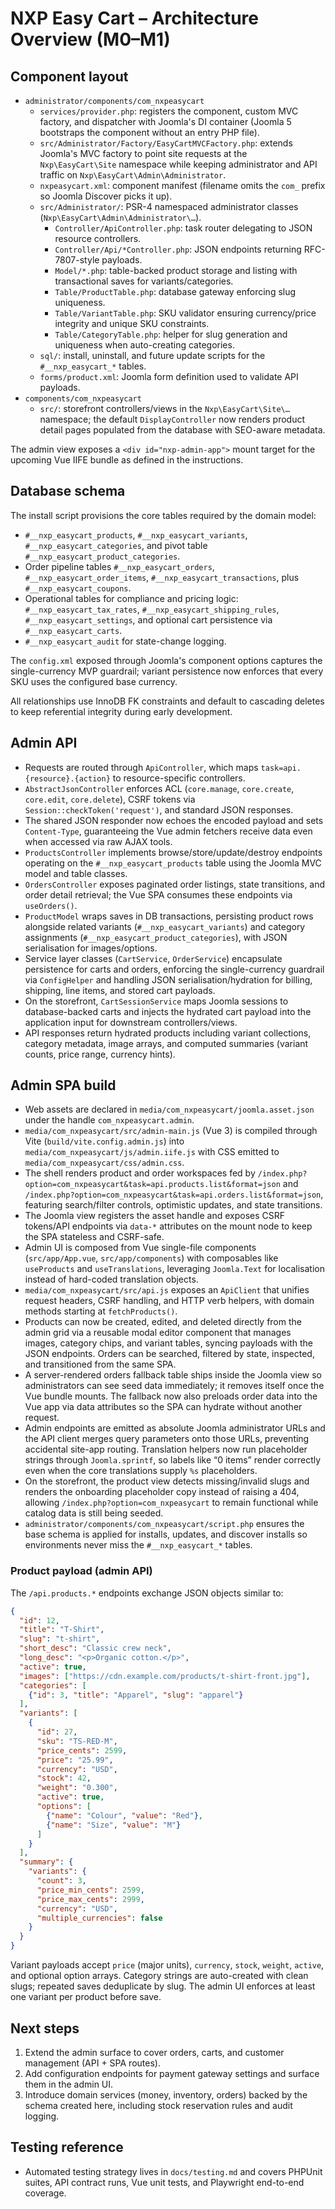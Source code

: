 # NXP Easy Cart – Architecture Overview (M0–M1)

## Component layout

-   `administrator/components/com_nxpeasycart`
    -   `services/provider.php`: registers the component, custom MVC factory, and dispatcher with Joomla's DI container (Joomla 5 bootstraps the component without an entry PHP file).
    -   `src/Administrator/Factory/EasyCartMVCFactory.php`: extends Joomla's MVC factory to point site requests at the `Nxp\EasyCart\Site` namespace while keeping administrator and API traffic on `Nxp\EasyCart\Admin\Administrator`.
    -   `nxpeasycart.xml`: component manifest (filename omits the `com_` prefix so Joomla Discover picks it up).
    -   `src/Administrator/`: PSR-4 namespaced administrator classes (`Nxp\EasyCart\Admin\Administrator\…`).
        -   `Controller/ApiController.php`: task router delegating to JSON resource controllers.
        -   `Controller/Api/*Controller.php`: JSON endpoints returning RFC-7807-style payloads.
        -   `Model/*.php`: table-backed product storage and listing with transactional saves for variants/categories.
        -   `Table/ProductTable.php`: database gateway enforcing slug uniqueness.
        -   `Table/VariantTable.php`: SKU validator ensuring currency/price integrity and unique SKU constraints.
        -   `Table/CategoryTable.php`: helper for slug generation and uniqueness when auto-creating categories.
    -   `sql/`: install, uninstall, and future update scripts for the `#__nxp_easycart_*` tables.
    -   `forms/product.xml`: Joomla form definition used to validate API payloads.
-   `components/com_nxpeasycart`
    -   `src/`: storefront controllers/views in the `Nxp\EasyCart\Site\…` namespace; the default `DisplayController` now renders product detail pages populated from the database with SEO-aware metadata.

The admin view exposes a `<div id="nxp-admin-app">` mount target for the upcoming Vue IIFE bundle as defined in the instructions.

## Database schema

The install script provisions the core tables required by the domain model:

-   `#__nxp_easycart_products`, `#__nxp_easycart_variants`, `#__nxp_easycart_categories`, and pivot table `#__nxp_easycart_product_categories`.
-   Order pipeline tables `#__nxp_easycart_orders`, `#__nxp_easycart_order_items`, `#__nxp_easycart_transactions`, plus `#__nxp_easycart_coupons`.
-   Operational tables for compliance and pricing logic: `#__nxp_easycart_tax_rates`, `#__nxp_easycart_shipping_rules`, `#__nxp_easycart_settings`, and optional cart persistence via `#__nxp_easycart_carts`.
-   `#__nxp_easycart_audit` for state-change logging.

The `config.xml` exposed through Joomla's component options captures the single-currency MVP guardrail; variant persistence now enforces that every SKU uses the configured base currency.

All relationships use InnoDB FK constraints and default to cascading deletes to keep referential integrity during early development.

## Admin API

-   Requests are routed through `ApiController`, which maps `task=api.{resource}.{action}` to resource-specific controllers.
-   `AbstractJsonController` enforces ACL (`core.manage`, `core.create`, `core.edit`, `core.delete`), CSRF tokens via `Session::checkToken('request')`, and standard JSON responses.
-   The shared JSON responder now echoes the encoded payload and sets `Content-Type`, guaranteeing the Vue admin fetchers receive data even when accessed via raw AJAX tools.
-   `ProductsController` implements browse/store/update/destroy endpoints operating on the `#__nxp_easycart_products` table using the Joomla MVC model and table classes.
-   `OrdersController` exposes paginated order listings, state transitions, and order detail retrieval; the Vue SPA consumes these endpoints via `useOrders()`.
-   `ProductModel` wraps saves in DB transactions, persisting product rows alongside related variants (`#__nxp_easycart_variants`) and category assignments (`#__nxp_easycart_product_categories`), with JSON serialisation for images/options.
-   Service layer classes (`CartService`, `OrderService`) encapsulate persistence for carts and orders, enforcing the single-currency guardrail via `ConfigHelper` and handling JSON serialisation/hydration for billing, shipping, line items, and stored cart payloads.
-   On the storefront, `CartSessionService` maps Joomla sessions to database-backed carts and injects the hydrated cart payload into the application input for downstream controllers/views.
-   API responses return hydrated products including variant collections, category metadata, image arrays, and computed summaries (variant counts, price range, currency hints).

## Admin SPA build

-   Web assets are declared in `media/com_nxpeasycart/joomla.asset.json` under the handle `com_nxpeasycart.admin`.
-   `media/com_nxpeasycart/src/admin-main.js` (Vue 3) is compiled through Vite (`build/vite.config.admin.js`) into `media/com_nxpeasycart/js/admin.iife.js` with CSS emitted to `media/com_nxpeasycart/css/admin.css`.
-   The shell renders product and order workspaces fed by `/index.php?option=com_nxpeasycart&task=api.products.list&format=json` and `/index.php?option=com_nxpeasycart&task=api.orders.list&format=json`, featuring search/filter controls, optimistic updates, and state transitions.
-   The Joomla view registers the asset handle and exposes CSRF tokens/API endpoints via `data-*` attributes on the mount node to keep the SPA stateless and CSRF-safe.
-   Admin UI is composed from Vue single-file components (`src/app/App.vue`, `src/app/components`) with composables like `useProducts` and `useTranslations`, leveraging `Joomla.Text` for localisation instead of hard-coded translation objects.
-   `media/com_nxpeasycart/src/api.js` exposes an `ApiClient` that unifies request headers, CSRF handling, and HTTP verb helpers, with domain methods starting at `fetchProducts()`.
-   Products can now be created, edited, and deleted directly from the admin grid via a reusable modal editor component that manages images, category chips, and variant tables, syncing payloads with the JSON endpoints. Orders can be searched, filtered by state, inspected, and transitioned from the same SPA.
-   A server-rendered orders fallback table ships inside the Joomla view so administrators can see seed data immediately; it removes itself once the Vue bundle mounts. The fallback now also preloads order data into the Vue app via data attributes so the SPA can hydrate without another request.
-   Admin endpoints are emitted as absolute Joomla administrator URLs and the API client merges query parameters onto those URLs, preventing accidental site-app routing. Translation helpers now run placeholder strings through `Joomla.sprintf`, so labels like “0 items” render correctly even when the core translations supply `%s` placeholders.
-   On the storefront, the product view detects missing/invalid slugs and renders the onboarding placeholder copy instead of raising a 404, allowing `/index.php?option=com_nxpeasycart` to remain functional while catalog data is still being seeded.
-   `administrator/components/com_nxpeasycart/script.php` ensures the base schema is applied for installs, updates, and discover installs so environments never miss the `#__nxp_easycart_*` tables.

### Product payload (admin API)

The `/api.products.*` endpoints exchange JSON objects similar to:

```json
{
  "id": 12,
  "title": "T-Shirt",
  "slug": "t-shirt",
  "short_desc": "Classic crew neck",
  "long_desc": "<p>Organic cotton.</p>",
  "active": true,
  "images": ["https://cdn.example.com/products/t-shirt-front.jpg"],
  "categories": [
    {"id": 3, "title": "Apparel", "slug": "apparel"}
  ],
  "variants": [
    {
      "id": 27,
      "sku": "TS-RED-M",
      "price_cents": 2599,
      "price": "25.99",
      "currency": "USD",
      "stock": 42,
      "weight": "0.300",
      "active": true,
      "options": [
        {"name": "Colour", "value": "Red"},
        {"name": "Size", "value": "M"}
      ]
    }
  ],
  "summary": {
    "variants": {
      "count": 3,
      "price_min_cents": 2599,
      "price_max_cents": 2999,
      "currency": "USD",
      "multiple_currencies": false
    }
  }
}
```

Variant payloads accept `price` (major units), `currency`, `stock`, `weight`, `active`, and optional option arrays. Category strings are auto-created with clean slugs; repeated saves deduplicate by slug. The admin UI enforces at least one variant per product before save.

## Next steps

1. Extend the admin surface to cover orders, carts, and customer management (API + SPA routes).
2. Add configuration endpoints for payment gateway settings and surface them in the admin UI.
3. Introduce domain services (money, inventory, orders) backed by the schema created here, including stock reservation rules and audit logging.

## Testing reference

- Automated testing strategy lives in `docs/testing.md` and covers PHPUnit suites, API contract runs, Vue unit tests, and Playwright end-to-end coverage.
